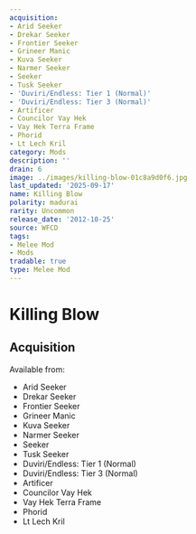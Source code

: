 ```yaml
---
acquisition:
- Arid Seeker
- Drekar Seeker
- Frontier Seeker
- Grineer Manic
- Kuva Seeker
- Narmer Seeker
- Seeker
- Tusk Seeker
- 'Duviri/Endless: Tier 1 (Normal)'
- 'Duviri/Endless: Tier 3 (Normal)'
- Artificer
- Councilor Vay Hek
- Vay Hek Terra Frame
- Phorid
- Lt Lech Kril
category: Mods
description: ''
drain: 6
image: ../images/killing-blow-01c8a9d0f6.jpg
last_updated: '2025-09-17'
name: Killing Blow
polarity: madurai
rarity: Uncommon
release_date: '2012-10-25'
source: WFCD
tags:
- Melee Mod
- Mods
tradable: true
type: Melee Mod
---
```


# Killing Blow

## Acquisition

Available from:
- Arid Seeker
- Drekar Seeker
- Frontier Seeker
- Grineer Manic
- Kuva Seeker
- Narmer Seeker
- Seeker
- Tusk Seeker
- Duviri/Endless: Tier 1 (Normal)
- Duviri/Endless: Tier 3 (Normal)
- Artificer
- Councilor Vay Hek
- Vay Hek Terra Frame
- Phorid
- Lt Lech Kril

